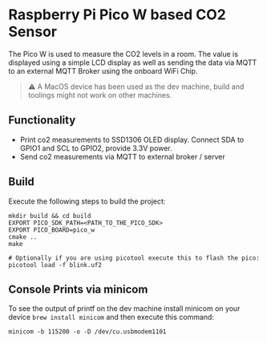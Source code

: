 # Raspberry Pi Pico W based CO2 Sensor
The Pico W is used to measure the CO2 levels in a room. The value is displayed using a simple LCD display as well as sending the data via MQTT to an external MQTT Broker using the onboard WiFi Chip.

> :warning: A MacOS device has been used as the dev machine, build and toolings might not work on other machines.

## Functionality 

- Print co2 measurements to SSD1306 OLED display. Connect SDA to GPIO1 and SCL to GPIO2, provide 3.3V power.
- Send co2 measurements via MQTT to external broker / server

## Build 

Execute the following steps to build the project:

```
mkdir build && cd build
EXPORT PICO_SDK_PATH=<PATH_TO_THE_PICO_SDK>
EXPORT PICO_BOARD=pico_w
cmake ..
make

# Optionally if you are using picotool execute this to flash the pico:
picotool load -f blink.uf2
```

## Console Prints via minicom

To see the output of printf on the dev machine install minicom on your device `brew install minicom` and then execute this command: 

```
minicom -b 115200 -o -D /dev/cu.usbmodem1101
```
